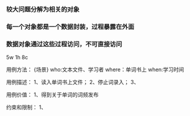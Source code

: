 ### 较大问题分解为相关的对象
### 每一个对象都是一个数据封装，过程暴露在外面
### 数据对象通过这些过程访问，不可直接访问
5w 1h 8c

用例方法：
{场景}
who:文本文件、学习者
where：单词书上
when:学习时间

用例描述：
1、读入单词书上文件；
2、停止词录入；
3、

用例价值：
1、得到关于单词的词频发布

约束和限制：
1、
